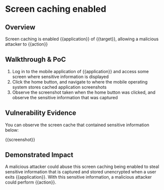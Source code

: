 # Screen caching enabled
## Overview
<!--
Provide a 1-2 sentence description - see http://cveproject.github.io/docs/content/key-details-phrasing.pdf for tips

This format is a good guide:
[VULNTYPE] in [COMPONENT] in [APPLICATION] allows [ATTACKER] to [IMPACT] via [VECTOR]


-->
Screen caching is enabled {{application}} of {{target}}, allowing a malicious attacker to {{action}}

## Walkthrough & PoC
<!--
Provide a step-by-step walkthrough on how to access the vulnerable injection point, and how to exploit the vulnerability.
Adding a dot-pointed walkthrough with relevant screenshots will speed triage time and result in faster rewards!

Example:

1. Login to in-scope asset at <www.inscope.com/login>
1. Browse to account page
1. Modify ID token to add single quote
1. View error which states 'SQL Syntax Error'
1. Replace ID value with `1' waitfor delay '00:00:10'; `
-->

1. Log in to the mobile application of {{application}} and access some screen where sensitive information is displayed
1. Click the home button, and navigate to where the mobile operating system stores cached application screenshots
1. Observe the screenshot taken when the home button was clicked, and observe the sensitive information that was captured


## Vulnerability Evidence
<!--
Your submission MUST include evidence of the vulnerability and not be theoretical in nature.

For non-sensitive application data being stored unencrypted, please include a screenshot of the screen cache being stored within the mobile operating system.
-->

You can observe the screen cache that contained sensitive information below:

{{screenshot}}
## Demonstrated Impact
<!--
Attempt to abuse the enabled screen caching by demonstrating that the data captured in the screen cache can be used in some impactful way. If this is possible, provide a full proof-of-concept here.
-->

A malicious attacker could abuse this screen caching being enabled to steal sensitive information that is captured and stored unencrypted when a user exits {{application}}. With this sensitive information, a malicious attacker could perform {{action}}.
